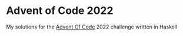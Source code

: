 # Advent of Code 2022

My solutions for the [Advent Of Code](https://adventofcode.com/ "Advent of Code") 2022 challenge written in Haskell

